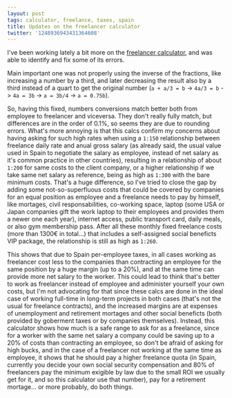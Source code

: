 ```yaml
---
layout: post
tags: calculator, freelance, taxes, spain
title: Updates on the freelancer calculator
twitter: '1248936943431364608'
---
```


I've been working lately a bit more on the
[freelancer calculator](2020-03-30-Freelancer-calculator.md), and was able to
identify and fix some of its errors.

Main important one was not properly using the inverse of the fractions, like
increasing a number by a third, and later decreasing the result also by a third
instead of a quart to get the original number (`a + a/3 = b` -> `4a/3 = b` ->
`4a = 3b` -> `a = 3b/4` -> `a = 0.75b`).

So, having this fixed, numbers conversions match better both from employee to
freelancer and viceversa. They don't really fully match, but differences are in
the order of 0.1%, so seems they are due to rounding errors. What's more
annoying is that this calcs confirm my concerns about having asking for such
high rates when using a `1:150` relationship between freelance daily rate and
anual gross salary (as already said, the usual value used in Spain to negotiate
the salary as employee, instead of net salary as it's common practice in other
countries), resulting in a relationship of about `1:200` for same costs to the
client company, or a higher relationship if we take same net salary as
reference, being as high as `1:300` with the bare minimum costs. That's a huge
difference, so I've tried to close the gap by adding some not-so-superfluous
costs that could be covered by companies for an equal position as employee and a
freelance needs to pay by himself, like mortages, civil responsabilities,
co-working space, laptop (some USA or Japan companies gift the work laptop to
their employees and provides them a newer one each year), internet access,
public transport card, daily meals, or also gym membership pass. After all these
monthly fixed freelance costs (more than 1300€ in total...) that includes a
self-assigned social beneficts VIP package, the relationship is still as high as
`1:260`.

This shows that due to Spain per-employee taxes, in all cases working as
freelancer cost less to the companies than contracting an employee for the same
position by a huge margin (up to a 20%), and at the same time can provide more
net salary to the worker. This could lead to think that's better to work as
freelancer instead of employee and administer yourself your own costs, but I'm
not advocating for that since these calcs are done in the ideal case of working
full-time in long-term projects in both cases (that's not the usual for
freelance contracts), and the increased margins are at expenses of unemployment
and retirement mortages and other social beneficts (both provided by goberment
taxes or by companies themselves). Instead, this calculator shows how much is a
safe range to ask for as a freelance, since for a worker with the same net
salary a company could be saving up to a 20% of costs than contracting an
employee, so don't be afraid of asking for high bucks, and in the case of a
freelancer not working at the same time as employee, it shows that he should pay
a higher freelance quota (in Spain, currently you decide your own social
security compensation and 80% of freelancers pay the minimum exigible by law due
to the small ROI we usually get for it, and so this calculator use that number),
pay for a retirement mortage... or more probably, do both things.

